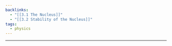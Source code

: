 ```yaml
---
backlinks:
  - "[[3.1 The Nucleus]]"
  - "[[3.2 Stability of the Nucleus]]"
tags:
  - physics
---
```

___
